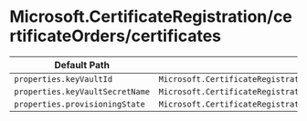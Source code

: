 # Microsoft.CertificateRegistration/certificateOrders/certificates

| Default Path | Alias |
|---|---|
| `properties.keyVaultId` | `Microsoft.CertificateRegistration/certificateOrders/certificates/keyVaultId` |
| `properties.keyVaultSecretName` | `Microsoft.CertificateRegistration/certificateOrders/certificates/keyVaultSecretName` |
| `properties.provisioningState` | `Microsoft.CertificateRegistration/certificateOrders/certificates/provisioningState` |

